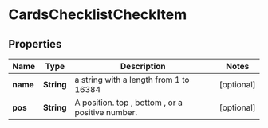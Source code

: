 # CardsChecklistCheckItem

## Properties
Name | Type | Description | Notes
------------ | ------------- | ------------- | -------------
**name** | **String** | a string with a length from 1 to 16384 |  [optional]
**pos** | **String** | A position. top , bottom , or a positive number. |  [optional]
